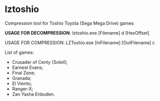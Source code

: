 # lztoshio
Compression tool for Toshio Toyota (Sega Mega Drive) games

**USAGE FOR DECOMPRESSION**: lztoshio.exe [Filename] d [HexOffset]

USAGE FOR COMPRESSION: LZToshio.exe [InFilename] [OutFilename] c

List of games:
 - Crusader of Centy (Soleil);
 - Earnest Evans;
 - Final Zone;
 - Granada;
 - El Viento;
 - Ranger-X;
 - Zan Yasha Enbuden.
